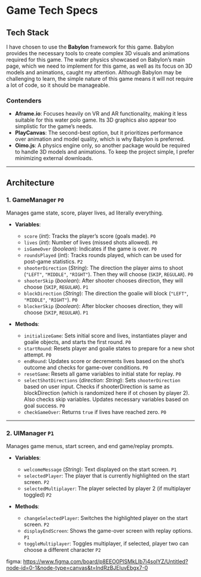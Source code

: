 # Game Tech Specs

## Tech Stack

I have chosen to use the **Babylon** framework for this game. Babylon provides the necessary tools to create complex 3D visuals and animations required for this game. The water physics showcased on Babylon’s main page, which we need to implement for this game, as well as its focus on 3D models and animations, caught my attention. Although Babylon may be challenging to learn, the simple nature of this game means it will not require a lot of code, so it should be manageable.

### Contenders

- **Aframe.io**: Focuses heavily on VR and AR functionality, making it less suitable for this water polo game. Its 3D graphics also appear too simplistic for the game’s needs.
- **PlayCanvas**: The second-best option, but it prioritizes performance over animation and model quality, which is why Babylon is preferred.
- **Oimo.js**: A physics engine only, so another package would be required to handle 3D models and animations. To keep the project simple, I prefer minimizing external downloads.

---

## Architecture

### 1. GameManager `P0`

Manages game state, score, player lives, ad literally everything.

- **Variables**:
  - `score` (*int*): Tracks the player’s score (goals made). `P0`
  - `lives` (*int*): Number of lives (missed shots allowed). `P0`
  - `isGameOver` (*boolean*): Indicates if the game is over. `P0`
  - `roundsPlayed` (*int*): Tracks rounds played, which can be used for post-game statistics. `P2`
  - `shooterDirection` (*String*): The direction the player aims to shoot (`"LEFT"`, `"MIDDLE"`, `"RIGHT"`). Then they will choose (`SKIP`, `REGULAR`). `P0`
  - `shooterSkip` (*boolean*): After shooter chooses direction, they will choose (`SKIP`, `REGULAR`). `P1`
  - `blockDirection` (*String*): The direction the goalie will block (`"LEFT"`, `"MIDDLE"`, `"RIGHT"`). `P0`
  - `blockerSkip` (*boolean*): After blocker chooses direction, they will choose (`SKIP`, `REGULAR`). `P1`

- **Methods**:
  - `initializeGame`: Sets initial score and lives, instantiates player and goalie objects, and starts the first round. `P0`
  - `startRound`: Resets player and goalie states to prepare for a new shot attempt. `P0`
  - `endRound`: Updates score or decrements lives based on the shot’s outcome and checks for game-over conditions. `P0`
  - `resetGame`: Resets all game variables to initial state for replay. `P0`
  - `selectShotDirections` (*direction: String*): Sets `shooterDirection` based on user input. Checks if shooterDirection is same as blockDirection (which is randomized here if ot chosen by player 2). Also checks skip variables. Updates necessary variables based on goal success. `P0`
  - `checkGameOver`: Returns `true` if lives have reached zero. `P0`

---

### 2. UIManager `P1`

Manages game menus, start screen, and end game/replay prompts.

- **Variables**:
  - `welcomeMessage` (*String*): Text displayed on the start screen. `P1`
  - `selectedPlayer`: The player that is currently highlighted on the start screen. `P2`
  - `selectedMultiplayer`: The player selected by player 2 (if multiplayer toggled) `P2`

- **Methods**:
  - `changeSelectedPlayer`: Switches the highlighted player on the start screen. `P2`
  - `displayEndScreen`: Shows the game-over screen with replay options. `P1`
  - `toggleMultiplayer`: Toggles multiplayer, if selected, player two can choose a different character `P2`


figma: https://www.figma.com/board/p8EEO0PISMkLIb7i4solYZ/Untitled?node-id=0-1&node-type=canvas&t=IndRzBJEluvEbgx7-0
